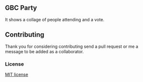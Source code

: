 ## GBC Party

It shows a collage of people attending and a vote.

## Contributing

Thank you for considering contributing send a pull request or me a message to be added as a collaborator.

### License

[MIT license](http://opensource.org/licenses/MIT)
